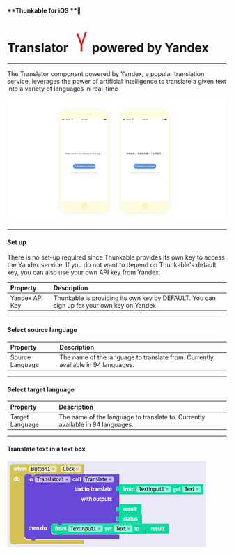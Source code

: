 #### **Thunkable for iOS **

# Translator ![](/assets/iOSviewIconYandex.png)powered by Yandex

---

The Translator component powered by Yandex, a popular translation service, leverages the power of artificial intelligence to translate a given text into a variety of languages in real-time

![](/assets/translator-yandex-ios-fig-2.png)

---

#### Set up

There is no set-up required since Thunkable provides its own key to access the Yandex service.  If you do not want to depend on Thunkable's default key, you can also use your own API key from Yandex.

| Property | Description |
| :--- | :--- |
| Yandex API Key | Thunkable is providing its own key by DEFAULT. You can sign up for your own key on Yandex |

---

#### Select source language

| Property | Description |
| :--- | :--- |
| Source Language | The name of the language to translate from. Currently available in 94 languages. |

---

#### Select target language

| Property | Description |
| :--- | :--- |
| Target Language | The name of the language to translate to. Currently available in 94 languages. |

---

#### Translate text in a text box

![](/assets/translator-yandex-ios-fig-1.png)

